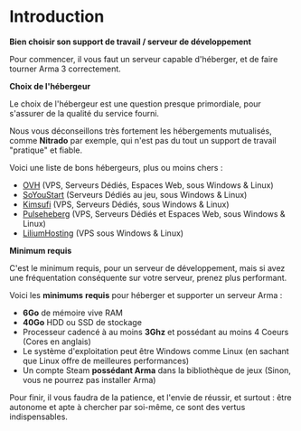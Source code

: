 # Introduction

**Bien choisir son support de travail / serveur de développement**

Pour commencer, il vous faut un serveur capable d'héberger, et de faire tourner Arma 3 correctement.

**Choix de l'hébergeur**

Le choix de l'hébergeur est une question presque primordiale, pour s'assurer de la qualité du service fourni. 

Nous vous déconseillons très fortement les hébergements mutualisés, comme **Nitrado** par exemple, qui n'est pas du tout un support de travail "pratique" et fiable.

Voici une liste de bons hébergeurs, plus ou moins chers :

* [OVH](http://ovh.com/) \(VPS, Serveurs Dédiés, Espaces Web, sous Windows & Linux\)
* [SoYouStart](https://www.soyoustart.com/fr/) \(Serveurs Dédiés au jeu, sous Windows & Linux\)
* [Kimsufi](https://www.kimsufi.com/) \(VPS, Serveurs Dédiés, sous Windows & Linux\)
* [Pulseheberg](https://www.pulseheberg.com/) \(VPS, Serveurs Dédiés et Espaces Web, sous Windows & Linux\)
* [LiliumHosting](https://liliumnetwork.fr/) \(VPS sous Windows & Linux\)

**Minimum requis**

C'est le minimum requis, pour un serveur de développement, mais si avez une fréquentation conséquente sur votre serveur, prenez plus performant.

Voici les **minimums** **requis** pour héberger et supporter un serveur Arma :

* **6Go** de mémoire vive RAM
* **40Go** HDD ou SSD de stockage
* Processeur cadencé à au moins **3Ghz** et possédant au moins 4 Coeurs \(Cores en anglais\)
* Le système d'exploitation peut être Windows comme Linux \(en sachant que Linux offre de meilleures performances\)
* Un compte Steam **possédant Arma** dans la bibliothèque de jeux \(Sinon, vous ne pourrez pas installer Arma\)

Pour finir, il vous faudra de la patience, et l'envie de réussir, et surtout : être autonome et apte à chercher par soi-même, ce sont des vertus indispensables.

